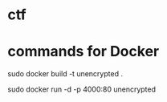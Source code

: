 # ctf
# commands for Docker 
sudo docker build -t unencrypted .

sudo docker run -d -p 4000:80 unencrypted 
